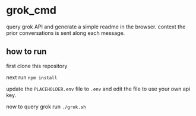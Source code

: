 # grok_cmd
query grok API and generate a simple readme in the browser. context the prior conversations is sent along each message.


## how to run
first clone this repository 

next run ```npm install```

update the `PLACEHOLDER.env` file to `.env` and edit the file to use your own api key.

now to query grok run ```./grok.sh ```

